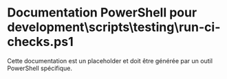 # Documentation PowerShell pour development\scripts\testing\run-ci-checks.ps1

Cette documentation est un placeholder et doit être générée par un outil PowerShell spécifique.
